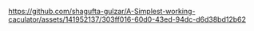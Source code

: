 

https://github.com/shagufta-gulzar/A-Simplest-working-caculator/assets/141952137/303ff016-60d0-43ed-94dc-d6d38bd12b62

